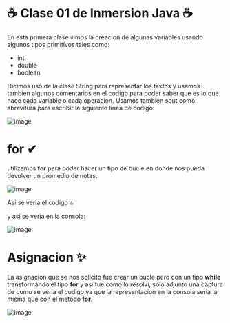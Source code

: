 # ☕  Clase 01 de Inmersion Java  ☕
En esta primera clase vimos la creacion de algunas variables usando algunos tipos primitivos tales como:
* int
* double
* boolean

Hicimos uso de la clase String para representar los textos y usamos tambien algunos comentarios en el codigo para poder saber que es lo que hace cada variable o cada operacion.
Usamos tambien sout como abrevitura para escribir la siguiente linea de codigo: 

![image](https://github.com/HiroGM19/Screenmatch-inmersion-Java/assets/108554722/b2e3e9a3-ccac-46f7-848d-22a605f181a3)

# for ✔
utilizamos **for** para poder hacer un tipo de bucle en donde nos pueda devolver un promedio de notas.

![image](https://github.com/HiroGM19/Screenmatch-inmersion-Java/assets/108554722/8161556d-7c68-4162-bc15-51c3526e2570)

Asi se veria el codigo 🔝

y asi se veria en la consola:

![image](https://github.com/HiroGM19/Screenmatch-inmersion-Java/assets/108554722/7b7b538b-87f3-4a99-a699-90ec64953670)

# Asignacion ✨

La asignacion que se nos solicito fue crear un bucle pero con un tipo **while** transformando el tipo **for** y asi fue como lo resolvi, solo adjunto una captura de como se veria el codigo ya que la representacion en la consola seria la misma que con el metodo **for**.

![image](https://github.com/HiroGM19/Screenmatch-inmersion-Java/assets/108554722/901b59b5-b5bb-4733-a26c-20fce55338d5)
